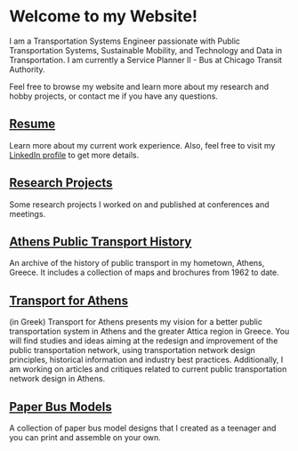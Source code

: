 # Welcome to my Website!

I am a Transportation Systems Engineer passionate with Public Transportation Systems, Sustainable Mobility, and Technology and Data in Transportation. I am currently a Service Planner II - Bus at Chicago Transit Authority.

Feel free to browse my website and learn more about my research and hobby projects, or contact me if you have any questions.

## [Resume](assets/documents/DimitrisNioras_resume_20231101.pdf)

Learn more about my current work experience. Also, feel free to visit my [LinkedIn profile](https://www.linkedin.com/in/dimnioras) to get more details.

## [Research Projects](research-projects/index.md)

Some research projects I worked on and published at conferences and meetings.

## [Athens Public Transport History](athens-public-transport-history/index.md)

An archive of the history of public transport in my hometown, Athens, Greece. It includes a collection of maps and brochures from 1962 to date.

## [Transport for Athens](https://www.transportforathens.org)

(in Greek) Transport for Athens presents my vision for a better public transportation system in Athens and the greater Attica region in Greece. You will find studies and ideas aiming at the redesign and improvement of the public transportation network, using transportation network design principles, historical information and industry best practices. Additionally, I am working on articles and critiques related to current public transportation network design in Athens.

## [Paper Bus Models](https://gitlab.com/dimnioras/paperbusmodels)

A collection of paper bus model designs that I created as a teenager and you can print and assemble on your own.